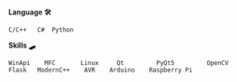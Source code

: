 **Language 🛠**

    C/C++   C#  Python
**Skills 🛹**
    
    
    WinApi    MFC       Linux     Qt         PyQt5         OpenCV
    Flask	ModernC++    AVR    Arduino    Raspberry Pi	